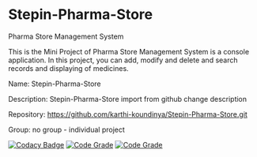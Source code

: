 # Stepin-Pharma-Store
Pharma Store Management System

This is the Mini Project of Pharma Store Management System is a console application. In this project, you can add, modify and delete and search records and displaying of medicines.

Name: Stepin-Pharma-Store

Description: Stepin-Pharma-Store import from github  change description

Repository: https://github.com/karthi-koundinya/Stepin-Pharma-Store.git

Group: no group - individual project

[![Codacy Badge](https://app.codacy.com/project/badge/Grade/fa965bef42474ad3975b913c3c72746f)](https://www.codacy.com/gh/karthi-koundinya/Stepin-Pharma-Store/dashboard?utm_source=github.com&amp;utm_medium=referral&amp;utm_content=karthi-koundinya/Stepin-Pharma-Store&amp;utm_campaign=Badge_Grade)
[![Code Grade](https://www.code-inspector.com/project/<27472>/score/svg)](https://www.code-inspector.com)
[![Code Grade](https://www.code-inspector.com/project/<27472>/status/svg)](https://www.code-inspector.com)
